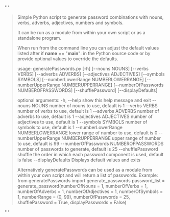 '''
> Simple Python script to generate password combinations with nouns, verbs, adverbs, adjectives, numbers and symbols.
>
> It can be run as a module from within your own script or as a standalone program.
>
> When run from the command line you can adjust the default values listed after  if __name__ == "__main__": in the
> Python source code or by provide optional values to override the defaults.
>
> usage: generatePasswords.py [-h] [--nouns NOUNS] [--verbs VERBS]
>                             [--adverbs ADVERBS] [--adjectives ADJECTIVES]
>                            [--symbols SYMBOLS]
>                            [--numberLowerRange NUMBERLOWERRANGE]
>                            [--numberUpperRange NUMBERUPPERRANGE]
>                             [--numberOfPasswords NUMBEROFPASSWORDS]
>                             [--shufflePassword] [--displayDefaults]
> 
> optional arguments:
>   -h, --help            show this help message and exit
>   --nouns NOUNS         number of nouns to use, default is 1
>   --verbs VERBS         number of verbs to use, default is 1
>   --adverbs ADVERBS     number of adverbs to use, default is 1
>   --adjectives ADJECTIVES
>                         number of adjectives to use, default is 1
>   --symbols SYMBOLS     number of symbols to use, default is 1
>   --numberLowerRange NUMBERLOWERRANGE
>                         lower range of number to use, default is 0
>   --numberUpperRange NUMBERUPPERRANGE
>                         upper range of number to use, default is 99
>   --numberOfPasswords NUMBEROFPASSWORDS
>                         number of passwords to generate, default is 25
>   --shufflePassword     shuffle the order in which each password component is
>                         used, default is false
>   --displayDefaults     Displays default values and exits
>
>
> Alternatively generatePasswords can be used as a module from within your own script and will return a list of
> passwords.
> Example:
> from generatePasswords import generate_passwords
> password_list = generate_password(numberOfNouns = 1,
>                                   numberOfVerbs = 1,
>                                   numberOfAdverbs = 1,
>                                   numberOfAdjectives = 1,
>                                   numberOfSymbols = 1,
>                                   numberRange = (0, 99),
>                                   numberOfPasswords = 25,
>                                   shufflePassword = True,
>                                   displayPasswords = False)
>
'''